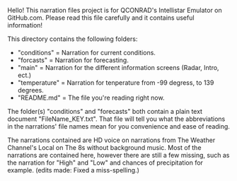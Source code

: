 Hello! This narration files project is for QCONRAD's Intellistar Emulator on GitHub.com. Please read this file carefully and it contains useful information!

This directory contains the following folders:

- "conditions" = Narration for current conditions.
- "forcasts"   = Narration for forecasting.
- "main"       = Narration for the different information screens (Radar, Intro, ect.)
- "temperature" = Narration for tenperature from -99 degress, to 139 degrees.
- "README.md" = The file you're reading right now.

The folder(s) "conditions" and "forecasts" both contain a plain text document "FileName_KEY.txt". That file will tell you what the abbreviations in the narrations' file names mean for you convenience and ease of reading.

The narrations contained are HD voice on narrations from The Weather Channel's Local on The 8s without background music. Most of the narrations are contained here, however there are still a few missing, such as the narration for "High" and "Low" and chances of precipitation for example.
(edits made: Fixed a miss-spelling.)
